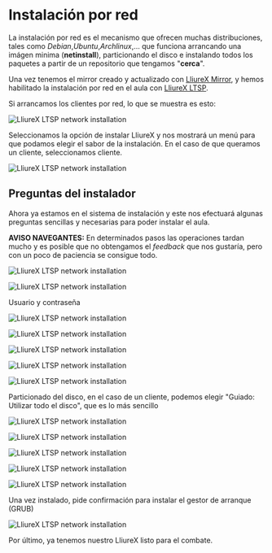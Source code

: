 Instalación por red
===================

La instalación por red es el mecanismo que ofrecen muchas distribuciones, tales como *Debian*,*Ubuntu*,*Archlinux*,... que funciona arrancando una imágen minima (**netinstall**), particionando el disco e instalando todos los paquetes a partir de un repositorio que tengamos "**cerca**".

Una vez tenemos el mirror creado y actualizado con [LliureX Mirror](https://github.com/aberlanas/lliurex-facil/blob/master/src/lliurex-mirror/lliurex-mirror.md), y hemos habilitado la instalación por red en el aula con [LliureX LTSP](https://github.com/aberlanas/lliurex-facil/blob/master/src/lliurex-ltsp/lliurex-ltsp.md). 

Si arrancamos los clientes por red, lo que se muestra es esto:

![LliureX LTSP network installation][lliurex-ltsp-network-install-1]

Seleccionamos la opción de instalar LliureX y nos mostrará un menú para que podamos elegir el sabor de la instalación. En el caso de que queramos un cliente, seleccionamos cliente.

![LliureX LTSP network installation][lliurex-ltsp-network-install-2]

Preguntas del instalador
------------------------

Ahora ya estamos en el sistema de instalación y este nos efectuará algunas preguntas sencillas y necesarias para poder instalar el aula. 

**AVISO NAVEGANTES:** En determinados pasos las operaciones tardan mucho y es posible que no obtengamos el _feedback_ que nos gustaría, pero con un poco de paciencia se consigue todo.

![LliureX LTSP network installation][lliurex-ltsp-network-install-3]

![LliureX LTSP network installation][lliurex-ltsp-network-install-4]

Usuario y contraseña

![LliureX LTSP network installation][lliurex-ltsp-network-install-5]

![LliureX LTSP network installation][lliurex-ltsp-network-install-6]

![LliureX LTSP network installation][lliurex-ltsp-network-install-7]

![LliureX LTSP network installation][lliurex-ltsp-network-install-8]

![LliureX LTSP network installation][lliurex-ltsp-network-install-9]

Particionado del disco, en el caso de un cliente, podemos elegir "Guiado: Utilizar todo el disco", que es lo más sencillo

![LliureX LTSP network installation][lliurex-ltsp-network-install-10]

![LliureX LTSP network installation][lliurex-ltsp-network-install-11]

![LliureX LTSP network installation][lliurex-ltsp-network-install-12]

![LliureX LTSP network installation][lliurex-ltsp-network-install-13]

![LliureX LTSP network installation][lliurex-ltsp-network-install-14]

Una vez instalado, pide confirmación para instalar el gestor de arranque (GRUB) 

![LliureX LTSP network installation][lliurex-ltsp-network-install-15]




Por último, ya tenemos nuestro LliureX listo para el combate.

<!-- imagenes -->

[lliurex-ltsp-network-install-1]: https://raw.github.com/aberlanas/lliurex-facil/master/imgs/network-install/LliureXClient1.png "LliureX LTSP network installation"
[lliurex-ltsp-network-install-2]: https://raw.github.com/aberlanas/lliurex-facil/master/imgs/network-install/LliureXClient2.png "LliureX LTSP network installation"
[lliurex-ltsp-network-install-3]: https://raw.github.com/aberlanas/lliurex-facil/master/imgs/network-install/LliureXClient3.png "LliureX LTSP network installation"
[lliurex-ltsp-network-install-4]: https://raw.github.com/aberlanas/lliurex-facil/master/imgs/network-install/LliureXClient4.png "LliureX LTSP network installation"
[lliurex-ltsp-network-install-5]: https://raw.github.com/aberlanas/lliurex-facil/master/imgs/network-install/LliureXClient5.png "LliureX LTSP network installation"
[lliurex-ltsp-network-install-6]: https://raw.github.com/aberlanas/lliurex-facil/master/imgs/network-install/LliureXClient6.png "LliureX LTSP network installation"
[lliurex-ltsp-network-install-7]: https://raw.github.com/aberlanas/lliurex-facil/master/imgs/network-install/LliureXClient7.png "LliureX LTSP network installation"
[lliurex-ltsp-network-install-8]: https://raw.github.com/aberlanas/lliurex-facil/master/imgs/network-install/LliureXClient8.png "LliureX LTSP network installation"
[lliurex-ltsp-network-install-9]: https://raw.github.com/aberlanas/lliurex-facil/master/imgs/network-install/LliureXClient9.png "LliureX LTSP network installation"
[lliurex-ltsp-network-install-10]: https://raw.github.com/aberlanas/lliurex-facil/master/imgs/network-install/LliureXClient10.png "LliureX LTSP network installation"
[lliurex-ltsp-network-install-11]: https://raw.github.com/aberlanas/lliurex-facil/master/imgs/network-install/LliureXClient11.png "LliureX LTSP network installation"
[lliurex-ltsp-network-install-12]: https://raw.github.com/aberlanas/lliurex-facil/master/imgs/network-install/LliureXClient12.png "LliureX LTSP network installation"
[lliurex-ltsp-network-install-13]: https://raw.github.com/aberlanas/lliurex-facil/master/imgs/network-install/LliureXClient13.png "LliureX LTSP network installation"
[lliurex-ltsp-network-install-14]: https://raw.github.com/aberlanas/lliurex-facil/master/imgs/network-install/LliureXClient14.png "LliureX LTSP network installation"
[lliurex-ltsp-network-install-15]: https://raw.github.com/aberlanas/lliurex-facil/master/imgs/network-install/LliureXClient15.png "LliureX LTSP network installation"